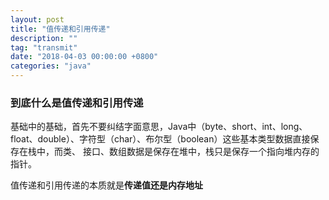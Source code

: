 ```yaml
---
layout: post
title: "值传递和引用传递"
description: ""
tag: "transmit"
date: "2018-04-03 00:00:00 +0800"
categories: "java"
---
```


### 到底什么是值传递和引用传递  


基础中的基础，首先不要纠结字面意思，Java中（byte、short、int、long、float、double）、字符型（char）、布尔型（boolean）这些基本类型数据直接保存在栈中，而类、
接口、数组数据是保存在堆中，栈只是保存一个指向堆内存的指针。  

<!--more-->

值传递和引用传递的本质就是**传递值还是内存地址**
